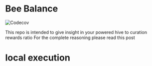# Bee Balance
![Codecov](https://codecov.io/gh/gamerbeaker007/BeeBalance/branch/main/graph/badge.svg)

This repo is intended to give insight in your powered hive to curation rewards ratio
For the complete reasoning please read this post 

# local execution 
